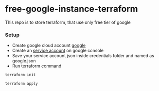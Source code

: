 # free-google-instance-terraform
This repo is to store terraform, that use only free tier of google


### Setup

- Create google cloud account [google](https://cloud.google.com/)
- Create an [service account](https://cloud.google.com/iam/docs/service-accounts) on google console 
- Save your service account json inside credentials folder and named as google.json
- Run terraform command


```bash
terraform init 

terraform apply

```


